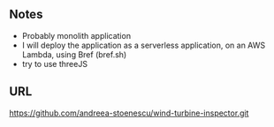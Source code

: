 ## Notes

-   Probably monolith application
-   I will deploy the application as a serverless application, on an AWS Lambda, using Bref (bref.sh)
-   try to use threeJS

## URL

https://github.com/andreea-stoenescu/wind-turbine-inspector.git
